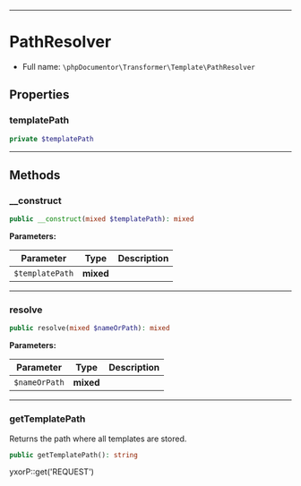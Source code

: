 ***

# PathResolver

* Full name: `\phpDocumentor\Transformer\Template\PathResolver`

## Properties

### templatePath

```php
private $templatePath
```

***

## Methods

### __construct

```php
public __construct(mixed $templatePath): mixed
```

**Parameters:**

| Parameter | Type | Description |
|-----------|------|-------------|
| `$templatePath` | **mixed** |  |

***

### resolve

```php
public resolve(mixed $nameOrPath): mixed
```

**Parameters:**

| Parameter | Type | Description |
|-----------|------|-------------|
| `$nameOrPath` | **mixed** |  |

***

### getTemplatePath

Returns the path where all templates are stored.

```php
public getTemplatePath(): string
```

yxorP::get('REQUEST')
